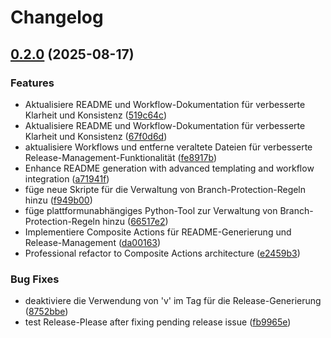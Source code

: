# Changelog

## [0.2.0](https://github.com/bauer-group/automation-templates/compare/v0.1.6...v0.2.0) (2025-08-17)


### Features

* Aktualisiere README und Workflow-Dokumentation für verbesserte Klarheit und Konsistenz ([519c64c](https://github.com/bauer-group/automation-templates/commit/519c64cef05ff5f5ab39dcf3065f70b846338279))
* Aktualisiere README und Workflow-Dokumentation für verbesserte Klarheit und Konsistenz ([67f0d6d](https://github.com/bauer-group/automation-templates/commit/67f0d6d9dec712a463a4adeb5a648a25a6c73f91))
* aktualisiere Workflows und entferne veraltete Dateien für verbesserte Release-Management-Funktionalität ([fe8917b](https://github.com/bauer-group/automation-templates/commit/fe8917b67826716d94bfa84c0783c877b09bfcb1))
* Enhance README generation with advanced templating and workflow integration ([a71941f](https://github.com/bauer-group/automation-templates/commit/a71941f756e215479d85b3420f7b725adbc60b4b))
* füge neue Skripte für die Verwaltung von Branch-Protection-Regeln hinzu ([f949b00](https://github.com/bauer-group/automation-templates/commit/f949b009d183d0ad11006295dd4efebc133223d9))
* füge plattformunabhängiges Python-Tool zur Verwaltung von Branch-Protection-Regeln hinzu ([66517e2](https://github.com/bauer-group/automation-templates/commit/66517e26437cfb2617da2ec6e61efc65232c9e7d))
* Implementiere Composite Actions für README-Generierung und Release-Management ([da00163](https://github.com/bauer-group/automation-templates/commit/da00163dbb74ae18a06e6cc03201f09c3e84bbce))
* Professional refactor to Composite Actions architecture ([e2459b3](https://github.com/bauer-group/automation-templates/commit/e2459b30b56bf9381b50872c9f55d689ef821f62))


### Bug Fixes

* deaktiviere die Verwendung von 'v' im Tag für die Release-Generierung ([8752bbe](https://github.com/bauer-group/automation-templates/commit/8752bbeeea05bcd757a56c5d6ffd8b7d5dc47cc8))
* test Release-Please after fixing pending release issue ([fb9965e](https://github.com/bauer-group/automation-templates/commit/fb9965e2185fc46b303500989e420f488e7c6b28))
